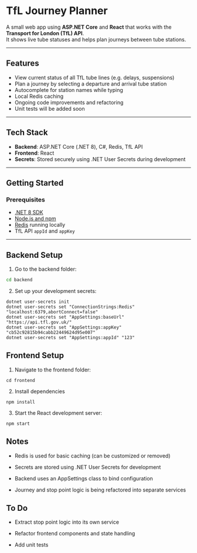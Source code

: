 # TfL Journey Planner

A small web app using **ASP.NET Core** and **React** that works with the **Transport for London (TfL) API**.  
It shows live tube statuses and helps plan journeys between tube stations.

---

## Features

- View current status of all TfL tube lines (e.g. delays, suspensions)
- Plan a journey by selecting a departure and arrival tube station
- Autocomplete for station names while typing
- Local Redis caching
- Ongoing code improvements and refactoring
- Unit tests will be added soon

---

## Tech Stack

- **Backend**: ASP.NET Core (.NET 8), C#, Redis, TfL API
- **Frontend**: React
- **Secrets**: Stored securely using .NET User Secrets during development

---

## Getting Started

### Prerequisites

- [.NET 8 SDK](https://dotnet.microsoft.com/)
- [Node.js and npm](https://nodejs.org/)
- [Redis](https://redis.io/) running locally 
- TfL API `appId` and `appKey` 

---

## Backend Setup

1. Go to the backend folder:

```bash
cd backend
```
2. Set up your development secrets:

```
dotnet user-secrets init
dotnet user-secrets set "ConnectionStrings:Redis" "localhost:6379,abortConnect=false"
dotnet user-secrets set "AppSettings:baseUrl" "https://api.tfl.gov.uk/"
dotnet user-secrets set "AppSettings:appKey" "cb52c92815b94cabb22449624d95e007"
dotnet user-secrets set "AppSettings:appId" "123"
```

## Frontend Setup
1. Navigate to the frontend folder:
```
cd frontend
```

2. Install dependencies
```
npm install

```

3. Start the React development server:
```
npm start
```

## Notes
- Redis is used for basic caching (can be customized or removed)

- Secrets are stored using .NET User Secrets for development

- Backend uses an AppSettings class to bind configuration

- Journey and stop point logic is being refactored into separate services

## To Do
- Extract stop point logic into its own service
  
- Refactor frontend components and state handling
  
- Add unit tests






